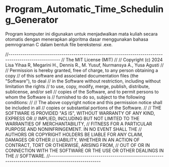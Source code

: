 # Program_Automatic_Time_Scheduling_Generator
Program komputer ini digunakan untuk menjadwalkan mata kuliah secara otomatis dengan menerapkan algoritma dasar menggunakan bahasa pemrograman C dalam bentuk file berekstensi .exe.

//-------------------------------------------------------------------------------------------------------
// The MIT License (MIT)
//
// Copyright (c) 2024 Lisa Yihaa R, Megarini H., Dennis R., M. Yusuf, Nurmansya A., Yusa Agusti
//
// Permission is hereby granted, free of charge, to any person obtaining a copy
// of this software and associated documentation files (the "Software"), to deal
// in the Software without restriction, including without limitation the rights
// to use, copy, modify, merge, publish, distribute, sublicense, and/or sell
// copies of the Software, and to permit persons to whom the Software is
// furnished to do so, subject to the following conditions:
//
// The above copyright notice and this permission notice shall be included in all
// copies or substantial portions of the Software.
//
// THE SOFTWARE IS PROVIDED "AS IS", WITHOUT WARRANTY OF ANY KIND, EXPRESS OR
// IMPLIED, INCLUDING BUT NOT LIMITED TO THE WARRANTIES OF MERCHANTABILITY,
// FITNESS FOR A PARTICULAR PURPOSE AND NONINFRINGEMENT. IN NO EVENT SHALL THE
// AUTHORS OR COPYRIGHT HOLDERS BE LIABLE FOR ANY CLAIM, DAMAGES OR OTHER
// LIABILITY, WHETHER IN AN ACTION OF CONTRACT, TORT OR OTHERWISE, ARISING FROM,
// OUT OF OR IN CONNECTION WITH THE SOFTWARE OR THE USE OR OTHER DEALINGS IN THE
// SOFTWARE.
//-------------------------------------------------------------------------------------------------------
